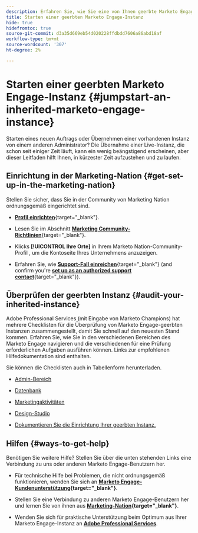 ```yaml
---
description: Erfahren Sie, wie Sie eine von Ihnen geerbte Marketo Engage-Instanz optimieren und skalieren können. Befolgen Sie die Checkliste, um die Admin-Einstellungen zu überprüfen und die Hygiene in der Datenbank zu gewährleisten.
title: Starten einer geerbten Marketo Engage-Instanz
hide: true
hidefromtoc: true
source-git-commit: d3a35d669eb54d020228ffdbdd7606a86abd18af
workflow-type: tm+mt
source-wordcount: '307'
ht-degree: 2%

---
```


# Starten einer geerbten Marketo Engage-Instanz {#jumpstart-an-inherited-marketo-engage-instance}

Starten eines neuen Auftrags oder Übernehmen einer vorhandenen Instanz von einem anderen Administrator? Die Übernahme einer Live-Instanz, die schon seit einiger Zeit läuft, kann ein wenig beängstigend erscheinen, aber dieser Leitfaden hilft Ihnen, in kürzester Zeit aufzustehen und zu laufen.

## Einrichtung in der Marketing-Nation {#get-set-up-in-the-marketing-nation}

Stellen Sie sicher, dass Sie in der Community von Marketing Nation ordnungsgemäß eingerichtet sind.

* [**Profil einrichten**](https://nation.marketo.com/){target="_blank"}.

* Lesen Sie im Abschnitt [**Marketing Community-Richtlinien**](https://nation.marketo.com/t5/community-guidelines/ct-p/community-guidelines){target="_blank"}.

* Klicks **[!UICONTROL Ihre Orte]** in Ihrem Marketo Nation-Community-Profil , um die Kontoseite Ihres Unternehmens anzuzeigen.

* Erfahren Sie, wie [**Support-Fall einreichen**](https://nation.marketo.com/t5/Knowledgebase/Submitting-a-Support-Case-to-Marketo-Support/ta-p/252201){target="_blank"} (and confirm you're [**set up as an authorized support contact**](https://nation.marketo.com/t5/Knowledgebase/Managing-Authorized-Support-Contacts/ta-p/254341){target="_blank"}).

## Überprüfen der geerbten Instanz  {#audit-your-inherited-instance}

Adobe Professional Services (mit Eingabe von Marketo Champions) hat mehrere Checklisten für die Überprüfung von Marketo Engage-geerbten Instanzen zusammengestellt, damit Sie schnell auf den neuesten Stand kommen. Erfahren Sie, wie Sie in den verschiedenen Bereichen des Marketo Engage navigieren und die verschiedenen für eine Prüfung erforderlichen Aufgaben ausführen können. Links zur empfohlenen Hilfedokumentation sind enthalten.

Sie können die Checklisten auch in Tabellenform herunterladen.

* [Admin-Bereich](/help/marketo/getting-started/inheriting-a-marketo-instance/admin-section-checklist.md)

* [Datenbank](/help/marketo/getting-started/inheriting-a-marketo-instance/database-checklist.md)

* [Marketingaktivitäten](/help/marketo/getting-started/inheriting-a-marketo-instance/marketing-activities-checklist.md)

* [Design-Studio](/help/marketo/getting-started/inheriting-a-marketo-instance/design-studio-checklist.md)

* [Dokumentieren Sie die Einrichtung Ihrer geerbten Instanz.](/help/marketo/getting-started/inheriting-a-marketo-instance/document-your-setup.md)

## Hilfen {#ways-to-get-help}

Benötigen Sie weitere Hilfe? Stellen Sie über die unten stehenden Links eine Verbindung zu uns oder anderen Marketo Engage-Benutzern her.

* Für technische Hilfe bei Problemen, die nicht ordnungsgemäß funktionieren, wenden Sie sich an **[Marketo Engage-Kundenunterstützung](https://nation.marketo.com/t5/Support/ct-p/Support){target="_blank"}**.

* Stellen Sie eine Verbindung zu anderen Marketo Engage-Benutzern her und lernen Sie von ihnen aus **[Marketing-Nation](https://nation.marketo.com/){target="_blank"}**.

* Wenden Sie sich für praktische Unterstützung beim Optimum aus Ihrer Marketo Engage-Instanz an **[Adobe Professional Services](https://business.adobe.com/products/marketo/services-support.html)**.
